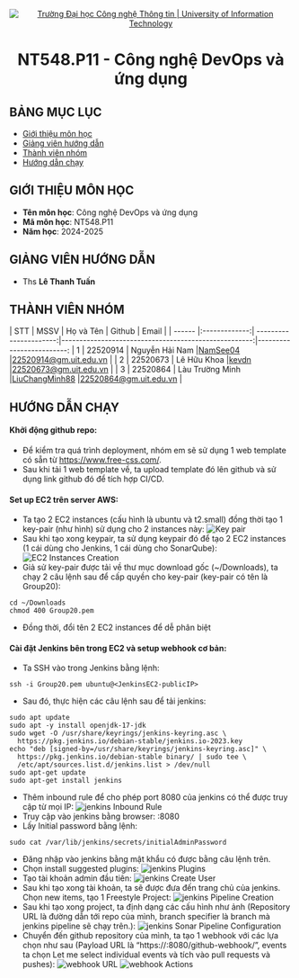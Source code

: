 <p align="center">
  <a href="https://www.uit.edu.vn/" title="Trường Đại học Công nghệ Thông tin" style="border: 5;">
    <img src="https://i.imgur.com/WmMnSRt.png" alt="Trường Đại học Công nghệ Thông tin | University of Information Technology">
  </a>
</p>

<!-- Title -->
<h1 align="center"><b>NT548.P11 - Công nghệ DevOps và ứng dụng</b></h1>

## BẢNG MỤC LỤC

- [ Giới thiệu môn học](#gioithieumonhoc)
- [ Giảng viên hướng dẫn](#giangvien)
- [ Thành viên nhóm](#thanhvien)
- [ Hướng dẫn chạy ](#huongdan)

## GIỚI THIỆU MÔN HỌC

<a name="gioithieumonhoc"></a>

- **Tên môn học**: Công nghệ DevOps và ứng dụng
- **Mã môn học**: NT548.P11
- **Năm học**: 2024-2025

## GIẢNG VIÊN HƯỚNG DẪN

<a name="giangvien"></a> 

- Ths **Lê Thanh Tuấn**

## THÀNH VIÊN NHÓM

<a name="thanhvien"></a>
| STT | MSSV | Họ và Tên | Github | Email |
| ------ |:-------------:| ----------------------:|-----------------------------------------------------:|-------------------------:
| 1 | 22520914 | Nguyễn Hải Nam |[NamSee04](https://github.com/NamSee04) |22520914@gm.uit.edu.vn |
| 2 | 22520673 | Lê Hữu Khoa |[kevdn](https://github.com/kevdn) |22520673@gm.uit.edu.vn |
| 3 | 22520864 | Làu Trường Minh |[LiuChangMinh88](https://github.com/LiuChangMing88) |22520864@gm.uit.edu.vn |

## HƯỚNG DẪN CHẠY

<a name="huongdan"></a>
#### Khởi động github repo:
- Để kiểm tra quá trình deployment, nhóm em sẽ sử dụng 1 web template có sẵn từ https://www.free-css.com/.
- Sau khi tải 1 web template về, ta upload template đó lên github và sử dụng link github đó để tích hợp CI/CD.

#### Set up EC2 trên server AWS:
- Ta tạo 2 EC2 instances (cấu hình là ubuntu và t2.small) đồng thời tạo 1 key-pair (như hình) sử dụng cho 2 instances này:
![Key pair](screenshots/keypair.jpg)
- Sau khi tạo xong keypair, ta sử dụng keypair đó để tạo 2 EC2 instances (1 cái dùng cho Jenkins, 1 cái dùng cho SonarQube):
![EC2 Instances Creation](screenshots/EC2InstancesCreation.jpg)
- Giả sử key-pair được tải về thư mục download gốc (~/Downloads), ta chạy 2 câu lệnh sau để cấp quyền cho key-pair (key-pair có tên là Group20):

```
cd ~/Downloads
chmod 400 Group20.pem
```

- Đồng thời, đổi tên 2 EC2 instances để dễ phân biệt

#### Cài đặt Jenkins bên trong EC2 và setup webhook cơ bản:
- Ta SSH vào trong Jenkins bằng lệnh:

```
ssh -i Group20.pem ubuntu@<JenkinsEC2-publicIP>
```

- Sau đó, thực hiện các câu lệnh sau để tải jenkins:

```
sudo apt update
sudo apt -y install openjdk-17-jdk
sudo wget -O /usr/share/keyrings/jenkins-keyring.asc \
  https://pkg.jenkins.io/debian-stable/jenkins.io-2023.key
echo "deb [signed-by=/usr/share/keyrings/jenkins-keyring.asc]" \
  https://pkg.jenkins.io/debian-stable binary/ | sudo tee \
  /etc/apt/sources.list.d/jenkins.list > /dev/null
sudo apt-get update
sudo apt-get install jenkins
```
- Thêm inbound rule để cho phép port 8080 của jenkins có thể được truy cập từ mọi IP:
![jenkins Inbound Rule](screenshots/jenkinsInboundRule.jpg)
- Truy cập vào jenkins bằng browser: <JenkinsEC2-publicIP>:8080
- Lấy Initial password bằng lệnh:
```
sudo cat /var/lib/jenkins/secrets/initialAdminPassword
```
- Đăng nhập vào jenkins bằng mật khẩu có được bằng câu lệnh trên.
- Chọn install suggested plugins:
![jenkins Plugins](screenshots/jenkinsPlugins.jpg)
- Tạo tài khoản admin đầu tiên:
![jenkins Create User](screenshots/jenkinsCreateUser.jpg)
- Sau khi tạo xong tài khoản, ta sẽ được đưa đến trang chủ của jenkins. Chọn new items, tạo 1 Freestyle Project:
![jenkins Pipeline Creation](screenshots/jenkinsPipelineCreation.jpg)
- Sau khi tạo xong project, ta định dạng các cấu hình như ảnh (Repository URL là đường dẫn tới repo của mình, branch specifier là branch mà jenkins pipeline sẽ chạy trên.):
![jenkins Sonar Pipeline Configuration](screenshots/jenkinsSonarPipelineConfiguration.jpg)
- Chuyển đến github repository của mình, ta tạo 1 webhook với các lựa chọn như sau (Payload URL là “https://<JenkinsEC2-publicIP>:8080/github-webhook/”, events ta chọn Let me select individual events và tích vào pull requests và pushes):
![webhook URL](screenshots/webhookURL.jpg)
![webhook Actions](screenshots/webhookActions.jpg)